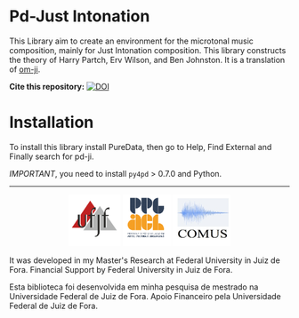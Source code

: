 # Pd-Just Intonation
This Library aim to create an environment for the microtonal music composition, mainly for Just Intonation composition. This library constructs the theory of Harry Partch, Erv Wilson, and Ben Johnston. It is a translation of [om-ji](https://github.com/charlesneimog/om-ji).

**Cite this repository:** [![DOI](https://zenodo.org/badge/214263190.svg)](https://zenodo.org/badge/latestdoi/214263190)


# Installation

To install this library install PureData, then go to Help, Find External and Finally search for pd-ji. 

*IMPORTANT*, you need to install `py4pd` > 0.7.0 and Python.

---

<div align="center">
  <img src="https://github.com/charlesneimog/OM-Sieves/blob/master/Imagens/ufjf.png" alt="UFJF">
  <img src="https://github.com/charlesneimog/OM-Sieves/blob/master/Imagens/ppgacl.png" alt="PPGACL">
  <img src="https://github.com/charlesneimog/OM-Sieves/blob/master/Imagens/comus.png" alt="COMUS">
</div>

It was developed in my Master's Research at Federal University in Juiz de Fora. Financial Support by Federal University in Juiz de Fora.

Esta biblioteca foi desenvolvida em minha pesquisa de mestrado na Universidade Federal de Juiz de Fora. Apoio Financeiro pela Universidade Federal de Juiz de Fora.

